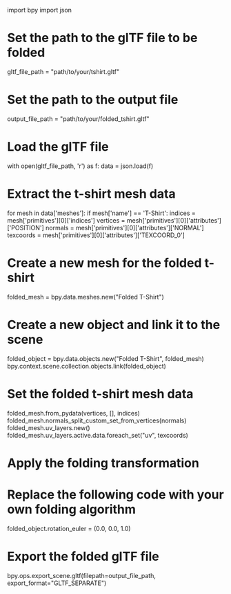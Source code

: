 import bpy
import json

# Set the path to the glTF file to be folded
gltf_file_path = "path/to/your/tshirt.gltf"

# Set the path to the output file
output_file_path = "path/to/your/folded_tshirt.gltf"

# Load the glTF file
with open(gltf_file_path, 'r') as f:
    data = json.load(f)

# Extract the t-shirt mesh data
for mesh in data['meshes']:
    if mesh['name'] == 'T-Shirt':
        indices = mesh['primitives'][0]['indices']
        vertices = mesh['primitives'][0]['attributes']['POSITION']
        normals = mesh['primitives'][0]['attributes']['NORMAL']
        texcoords = mesh['primitives'][0]['attributes']['TEXCOORD_0']

# Create a new mesh for the folded t-shirt
folded_mesh = bpy.data.meshes.new("Folded T-Shirt")

# Create a new object and link it to the scene
folded_object = bpy.data.objects.new("Folded T-Shirt", folded_mesh)
bpy.context.scene.collection.objects.link(folded_object)

# Set the folded t-shirt mesh data
folded_mesh.from_pydata(vertices, [], indices)
folded_mesh.normals_split_custom_set_from_vertices(normals)
folded_mesh.uv_layers.new()
folded_mesh.uv_layers.active.data.foreach_set("uv", texcoords)

# Apply the folding transformation
# Replace the following code with your own folding algorithm
folded_object.rotation_euler = (0.0, 0.0, 1.0)

# Export the folded glTF file
bpy.ops.export_scene.gltf(filepath=output_file_path, export_format="GLTF_SEPARATE")
